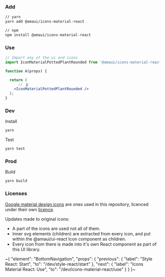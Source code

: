 
### Add

```bash
// yarn
yarn add @amaui/icons-material-react

// npm
npm install @amaui/icons-material-react
```

### Use

```jsx
// Import any of the ui and icons
import IconMaterialPottedPlantRounded from '@amaui/icons-material-react/IconMaterialPottedPlantRounded';

function A(props) {

  return (
      // 🪴
    <IconMaterialPottedPlantRounded />
  );
}
```

### Dev

Install

```bash
yarn
```

Test

```bash
yarn test
```

### Prod

Build

```bash
yarn build
```

### Licenses

[Google material design icons](https://fonts.google.com/icons) are ones used in this repository, licenced under their own [licence](https://github.com/google/material-design-icons/blob/master/LICENSE).

Updates made to original icons:
- A part of the icons are used not all of them.
- Inner svg elements (children) are extracted from every icon, and put within the @amaui/ui-react Icon component as children.
- Every icon from there is made into it's own React component as part of this UI library.

~{
  "element": "BottomNavigation",
  "props": {
    "previous": {
      "label": "Style React: Start",
      "to": "/dev/style-react/start"
    },
    "next": {
      "label": "Icons Material React: Use",
      "to": "/dev/icons-material-react/use"
    }
  }
}~
